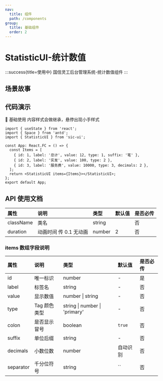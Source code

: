 ```yaml
---
nav:
  title: 组件
  path: /components
group:
  title: 基础组件
  order: 2
---
```


# StatisticUI-统计数值

:::success{title=使用中}
国信灵工后台管理系统-统计数值组件
:::

## 场景故事

## 代码演示

💎 基础使用
内容样式会做继承，悬停出现小手样式

```tsx
import { useState } from 'react';
import { Space } from 'antd';
import { StatisticUI } from 'sic-ui';

const App: React.FC = () => {
  const Items = [
    { id: 1, label: '总计', value: 12, type: 1, suffix: '笔' },
    { id: 2, label: '实发', value: 100, type: 2 },
    { id: 3, label: '服务费', value: 10000, type: 3, decimals: 2 },
  ];
  return <StatisticUI items={Items}></StatisticUI>;
};
export default App;
```

## API 使用文档

<font size=1>

| 属性      | 说明                   | 类型   | 默认值 | 是否必传 |
| :-------- | :--------------------- | :----- | :----- | :------- |
| className | 类名                   | string |        | 否       |
| duration  | 动画时间 传 0.1 无动画 | number | 2      | 否       |

</font>

### items 数组字段说明

<font size="1">

| 属性      | 说明         | 类型                          | 默认值   | 是否必传 |
| :-------- | :----------- | :---------------------------- | :------- | :------- |
| id        | 唯一标识     | number                        | -        | 是       |
| label     | 标签名       | string                        | -        | 否       |
| value     | 显示数值     | number \| string              | -        | 否       |
| type      | Tag 颜色类型 | string \| number \| 'primary' | -        | 否       |
| colon     | 是否显示冒号 | boolean                       | `true`   | 否       |
| suffix    | 单位后缀     | string                        | -        | 否       |
| decimals  | 小数位数     | number                        | 自动识别 | 否       |
| separator | 千分位符号   | string                        | ``       | 否       |

</font>
